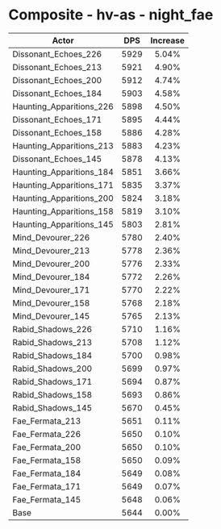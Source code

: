# Composite - hv-as - night_fae
| Actor | DPS | Increase |
|---|:---:|:---:|
|Dissonant_Echoes_226|5929|5.04%|
|Dissonant_Echoes_213|5921|4.90%|
|Dissonant_Echoes_200|5912|4.74%|
|Dissonant_Echoes_184|5903|4.58%|
|Haunting_Apparitions_226|5898|4.50%|
|Dissonant_Echoes_171|5895|4.44%|
|Dissonant_Echoes_158|5886|4.28%|
|Haunting_Apparitions_213|5883|4.23%|
|Dissonant_Echoes_145|5878|4.13%|
|Haunting_Apparitions_184|5851|3.66%|
|Haunting_Apparitions_171|5835|3.37%|
|Haunting_Apparitions_200|5824|3.18%|
|Haunting_Apparitions_158|5819|3.10%|
|Haunting_Apparitions_145|5803|2.81%|
|Mind_Devourer_226|5780|2.40%|
|Mind_Devourer_213|5778|2.36%|
|Mind_Devourer_200|5776|2.33%|
|Mind_Devourer_184|5772|2.26%|
|Mind_Devourer_171|5770|2.22%|
|Mind_Devourer_158|5768|2.18%|
|Mind_Devourer_145|5765|2.13%|
|Rabid_Shadows_226|5710|1.16%|
|Rabid_Shadows_213|5708|1.12%|
|Rabid_Shadows_184|5700|0.98%|
|Rabid_Shadows_200|5699|0.97%|
|Rabid_Shadows_171|5694|0.87%|
|Rabid_Shadows_158|5693|0.86%|
|Rabid_Shadows_145|5670|0.45%|
|Fae_Fermata_213|5651|0.11%|
|Fae_Fermata_226|5650|0.10%|
|Fae_Fermata_200|5650|0.10%|
|Fae_Fermata_158|5650|0.09%|
|Fae_Fermata_184|5649|0.08%|
|Fae_Fermata_171|5649|0.07%|
|Fae_Fermata_145|5648|0.06%|
|Base|5644|0.00%|
